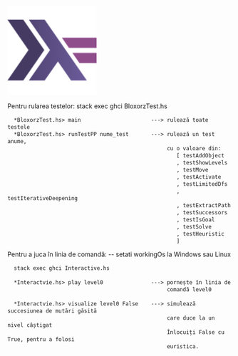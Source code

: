 ![](hask.png)

Pentru rularea testelor: 
      stack exec ghci BloxorzTest.hs 
 
      *BloxorzTest.hs> main                      ---> rulează toate testele 
      *BloxorzTest.hs> runTestPP nume_test       ---> rulează un test anume,
      												  cu o valoare din:
													     [ testAddObject
													     , testShowLevels
													     , testMove
													     , testActivate
													     , testLimitedDfs
													     , testIterativeDeepening
													     , testExtractPath
													     , testSuccessors
													     , testIsGoal
													     , testSolve
													     , testHeuristic
													     ]

Pentru a juca în linia de comandă:
      -- setati workingOs la Windows sau Linux
       
      stack exec ghci Interactive.hs 
 
      *Interactvie.hs> play level0               ---> pornește în linia de 
                                                      comandă level0 
 
      *Interactvie.hs> visualize level0 False    ---> simulează succesiunea de mutări găsită 
                                                      care duce la un nivel câștigat 
                                                      Înlocuiți False cu True, pentru a folosi 
                                                      euristica. 
